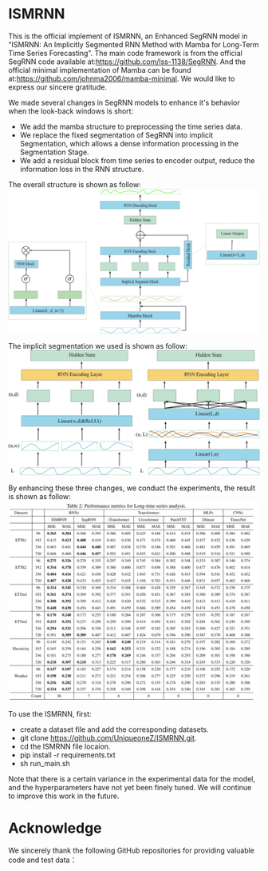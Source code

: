 # ISMRNN

This is the official implement of ISMRNN, an Enhanced SegRNN model in "ISMRNN: An Implicitly Segmented RNN Method with Mamba for Long-Term Time Series Forecasting". The main code framework is from the official SegRNN code available at:https://github.com/lss-1138/SegRNN. And the official minimal implementation of Mamba can be found at:https://github.com/johnma2006/mamba-minimal. We would like to express our sincere gratitude.

We made several changes in SegRNN models to enhance it's behavior when the look-back windows is short:

- We add the mamba structure to preprocessing the time series data.
- We replace the fixed segmentation of SegRNN into implicit Segmentation, which allows a dense information processing in the Segmentation Stage.
- We add a residual block from time series to encoder output, reduce the information loss in the RNN structure.

The overall structure is shown as follow:
![](image/overall_structure.png)

The implicit segmentation we used is shown as follow:
![](image/Implicit_Segmentation.png)

By enhancing these three changes, we conduct the experiments, the result is shown as follow:
![](image/result.jpg)

To use the ISMRNN, first:
- create a dataset file and add the corresponding datasets.
- git clone https://github.com/UniqueoneZ/ISMRNN.git.
- cd the ISMRNN file locaion.
- pip install -r requirements.txt
- sh run_main.sh

Note that there is a certain variance in the experimental data for the model, and the hyperparameters have not yet been finely tuned. We will continue to improve this work in the future.

# Acknowledge
We sincerely thank the following GitHub repositories for providing valuable code and test data：
